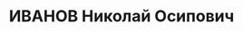 ---
title: ИВАНОВ Николай Осипович
description: 'Род. 19.11.1899, Старобельский окр., Мостовский р-н, с. Голубовка, украинец,
  обр.: высшее, б/п. Проживал: г. Запорожье, ул. Жуковского, 9 - 1. Нач.литейного
  цеха з-да №29

  Арестован Запорож.ГО НКВД 05.09.1937. Обв. по ст. 54-7, 8, 11 УК УССР. Приговор:
  ВК ВС СССР, 29.11.1937 – ВМН с конфискацией имущества. Расстрелян 30.11.1937, г.Днепропетровск.

  Реабилитирован ВК ВС СССР 24.08.1957'
---